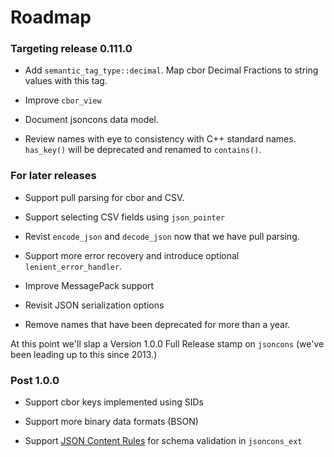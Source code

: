 # Roadmap

### Targeting release 0.111.0

- Add `semantic_tag_type::decimal`. Map cbor Decimal Fractions 
  to string values with this tag.

- Improve `cbor_view`

- Document jsoncons data model.

- Review names with eye to consistency with C++ standard names.
  `has_key()` will be deprecated and renamed to `contains()`.

### For later releases

- Support pull parsing for cbor and CSV.

- Support selecting CSV fields using `json_pointer`

- Revist `encode_json` and `decode_json` now that we have pull parsing.

- Support more error recovery and introduce optional `lenient_error_handler`.

- Improve MessagePack support

- Revisit JSON serialization options

- Remove names that have been deprecated for more than a year.

At this point we'll slap a Version 1.0.0 Full Release stamp on `jsoncons`
(we've been leading up to this since 2013.)

### Post 1.0.0

- Support cbor keys implemented using SIDs

- Support more binary data formats (BSON)

- Support [JSON Content Rules](https://datatracker.ietf.org/doc/draft-newton-json-content-rules/) for schema validation in `jsoncons_ext`

